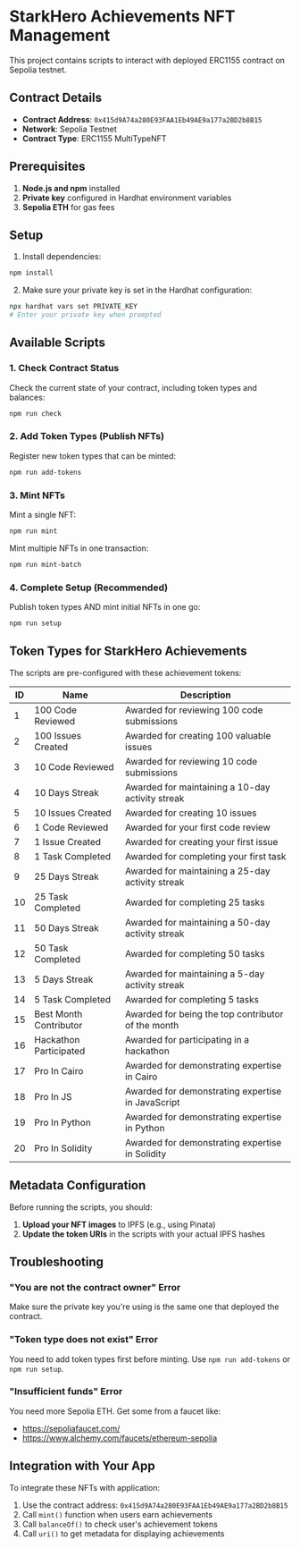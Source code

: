 # StarkHero Achievements NFT Management

This project contains scripts to interact with deployed ERC1155 contract on Sepolia testnet.

## Contract Details
- **Contract Address**: `0x415d9A74a280E93FAA1Eb49AE9a177a2BD2b8B15`
- **Network**: Sepolia Testnet
- **Contract Type**: ERC1155 MultiTypeNFT

## Prerequisites

1. **Node.js and npm** installed
2. **Private key** configured in Hardhat environment variables
3. **Sepolia ETH** for gas fees

## Setup

1. Install dependencies:
```bash
npm install
```

2. Make sure your private key is set in the Hardhat configuration:
```bash
npx hardhat vars set PRIVATE_KEY
# Enter your private key when prompted
```

## Available Scripts

### 1. Check Contract Status
Check the current state of your contract, including token types and balances:

```bash
npm run check
```

### 2. Add Token Types (Publish NFTs)
Register new token types that can be minted:

```bash
npm run add-tokens
```

### 3. Mint NFTs
Mint a single NFT:

```bash
npm run mint
```

Mint multiple NFTs in one transaction:

```bash
npm run mint-batch
```

### 4. Complete Setup (Recommended)
Publish token types AND mint initial NFTs in one go:

```bash
npm run setup
```

## Token Types for StarkHero Achievements

The scripts are pre-configured with these achievement tokens:

| ID | Name | Description |
|----|------|-------------|
| 1 | 100 Code Reviewed | Awarded for reviewing 100 code submissions |
| 2 | 100 Issues Created | Awarded for creating 100 valuable issues |
| 3 | 10 Code Reviewed | Awarded for reviewing 10 code submissions |
| 4 | 10 Days Streak | Awarded for maintaining a 10-day activity streak |
| 5 | 10 Issues Created | Awarded for creating 10 issues |
| 6 | 1 Code Reviewed | Awarded for your first code review |
| 7 | 1 Issue Created | Awarded for creating your first issue |
| 8 | 1 Task Completed | Awarded for completing your first task |
| 9 | 25 Days Streak | Awarded for maintaining a 25-day activity streak |
| 10 | 25 Task Completed | Awarded for completing 25 tasks |
| 11 | 50 Days Streak | Awarded for maintaining a 50-day activity streak |
| 12 | 50 Task Completed | Awarded for completing 50 tasks |
| 13 | 5 Days Streak | Awarded for maintaining a 5-day activity streak |
| 14 | 5 Task Completed | Awarded for completing 5 tasks |
| 15 | Best Month Contributor | Awarded for being the top contributor of the month |
| 16 | Hackathon Participated | Awarded for participating in a hackathon |
| 17 | Pro In Cairo | Awarded for demonstrating expertise in Cairo |
| 18 | Pro In JS | Awarded for demonstrating expertise in JavaScript |
| 19 | Pro In Python | Awarded for demonstrating expertise in Python |
| 20 | Pro In Solidity | Awarded for demonstrating expertise in Solidity |

## Metadata Configuration

Before running the scripts, you should:

1. **Upload your NFT images** to IPFS (e.g., using Pinata)
4. **Update the token URIs** in the scripts with your actual IPFS hashes

## Troubleshooting

### "You are not the contract owner" Error
Make sure the private key you're using is the same one that deployed the contract.

### "Token type does not exist" Error
You need to add token types first before minting. Use `npm run add-tokens` or `npm run setup`.

### "Insufficient funds" Error
You need more Sepolia ETH. Get some from a faucet like:
- https://sepoliafaucet.com/
- https://www.alchemy.com/faucets/ethereum-sepolia

## Integration with Your App

To integrate these NFTs with application:

1. Use the contract address: `0x415d9A74a280E93FAA1Eb49AE9a177a2BD2b8B15`
3. Call `mint()` function when users earn achievements
4. Call `balanceOf()` to check user's achievement tokens
5. Call `uri()` to get metadata for displaying achievements

